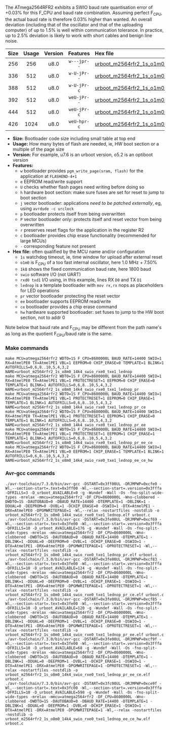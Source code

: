 The ATmega2564RFR2 exhibits a SWIO baud rate quantisation error of +0.03% for this F_CPU and baud rate combination. Assuming perfect F<sub>CPU</sub>, the actual baud rate is therefore 0.03% higher than wanted. An overall deviation (including that of the oscillator and that of the uploading computer) of up to 1.5% is well within communication tolerance. In practice, up to 2.5% deviation is likely to work with short cables and benign line noise.

|Size|Usage|Version|Features|Hex file|
|:-:|:-:|:-:|:-:|:--|
|256|256|u8.0|`w---jpr--`|[urboot_m2564rfr2_1s_o1m0_1k8_swio_rxe0_txe1_lednop.hex](https://raw.githubusercontent.com/stefanrueger/urboot.hex/main/mcus/atmega2564rfr2/watchdog_1_s/internal_oscillator_o%2B7.50%25/%2B1m000000_hz/%2B%2B%2B1k8_baud/uart0_rxe0_txe1/lednop/urboot_m2564rfr2_1s_o1m0_1k8_swio_rxe0_txe1_lednop.hex)|
|336|512|u8.0|`w-U-jPr--`|[urboot_m2564rfr2_1s_o1m0_1k8_swio_rxe0_txe1_lednop_pr.hex](https://raw.githubusercontent.com/stefanrueger/urboot.hex/main/mcus/atmega2564rfr2/watchdog_1_s/internal_oscillator_o%2B7.50%25/%2B1m000000_hz/%2B%2B%2B1k8_baud/uart0_rxe0_txe1/lednop/urboot_m2564rfr2_1s_o1m0_1k8_swio_rxe0_txe1_lednop_pr.hex)|
|388|512|u8.0|`w-U-jPr-c`|[urboot_m2564rfr2_1s_o1m0_1k8_swio_rxe0_txe1_lednop_pr_ce.hex](https://raw.githubusercontent.com/stefanrueger/urboot.hex/main/mcus/atmega2564rfr2/watchdog_1_s/internal_oscillator_o%2B7.50%25/%2B1m000000_hz/%2B%2B%2B1k8_baud/uart0_rxe0_txe1/lednop/urboot_m2564rfr2_1s_o1m0_1k8_swio_rxe0_txe1_lednop_pr_ce.hex)|
|392|512|u8.0|`weU-jPr--`|[urboot_m2564rfr2_1s_o1m0_1k8_swio_rxe0_txe1_lednop_pr_ee.hex](https://raw.githubusercontent.com/stefanrueger/urboot.hex/main/mcus/atmega2564rfr2/watchdog_1_s/internal_oscillator_o%2B7.50%25/%2B1m000000_hz/%2B%2B%2B1k8_baud/uart0_rxe0_txe1/lednop/urboot_m2564rfr2_1s_o1m0_1k8_swio_rxe0_txe1_lednop_pr_ee.hex)|
|444|512|u8.0|`weU-jPr-c`|[urboot_m2564rfr2_1s_o1m0_1k8_swio_rxe0_txe1_lednop_pr_ee_ce.hex](https://raw.githubusercontent.com/stefanrueger/urboot.hex/main/mcus/atmega2564rfr2/watchdog_1_s/internal_oscillator_o%2B7.50%25/%2B1m000000_hz/%2B%2B%2B1k8_baud/uart0_rxe0_txe1/lednop/urboot_m2564rfr2_1s_o1m0_1k8_swio_rxe0_txe1_lednop_pr_ee_ce.hex)|
|426|1024|u8.0|`weU-hpr-c`|[urboot_m2564rfr2_1s_o1m0_1k8_swio_rxe0_txe1_lednop_ee_ce_hw.hex](https://raw.githubusercontent.com/stefanrueger/urboot.hex/main/mcus/atmega2564rfr2/watchdog_1_s/internal_oscillator_o%2B7.50%25/%2B1m000000_hz/%2B%2B%2B1k8_baud/uart0_rxe0_txe1/lednop/urboot_m2564rfr2_1s_o1m0_1k8_swio_rxe0_txe1_lednop_ee_ce_hw.hex)|

- **Size:** Bootloader code size including small table at top end
- **Usage:** How many bytes of flash are needed, ie, HW boot section or a multiple of the page size
- **Version:** For example, u7.6 is an urboot version, o5.2 is an optiboot version
- **Features:**
  + `w` bootloader provides `pgm_write_page(sram, flash)` for the application at `FLASHEND-4+1`
  + `e` EEPROM read/write support
  + `U` checks whether flash pages need writing before doing so
  + `h` hardware boot section: make sure fuses are set for reset to jump to boot section
  + `j` vector bootloader: applications *need to be patched externally*, eg, using `avrdude -c urclock`
  + `p` bootloader protects itself from being overwritten
  + `P` vector bootloader only: protects itself and reset vector from being overwritten
  + `r` preserves reset flags for the application in the register R2
  + `c` bootloader provides chip erase functionality (recommended for large MCUs)
  + `-` corresponding feature not present
- **Hex file:** often qualified by the MCU name and/or configuration
  + `1s` watchdog timeout, ie, time window for upload after external reset
  + `o1m0` is F<sub>CPU</sub> of a too fast internal oscillator, here 1.0 MHz + 7.50%
  + `1k8` shows the fixed communication baud rate, here 1800 baud
  + `swio` software I/O (not UART)
  + `rxd0 txd1` I/O using, in this example, lines RX `D0` and TX `D1`
  + `lednop` is a template bootloader with `mov rx,rx` nops as placeholders for LED operations
  + `pr` vector bootloader protecting the reset vector
  + `ee` bootloader supports EEPROM read/write
  + `ce` bootloader provides a chip erase command
  + `hw` hardware supported bootloader: set fuses to jump to the HW boot section, not to addr 0


Note below that baud rate and F<sub>CPU</sub> may be different from the path name's as long as the quotient F<sub>CPU</sub>/baud rate is the same.

### Make commands
```
make MCU=atmega2564rfr2 WDTO=1S F_CPU=8600000L BAUD_RATE=14400 SWIO=1 RX=AtmelPE0 TX=AtmelPE1 VBL=1 EEPROM=0 CHIP_ERASE=0 TEMPLATE=1 BLINK=1 AUTOFRILLS=0,6,8..10,5,4,3,2 NAME=urboot_m2564rfr2_1s_o8m0_14k4_swio_rxe0_txe1_lednop
make MCU=atmega2564rfr2 WDTO=1S F_CPU=8600000L BAUD_RATE=14400 SWIO=1 RX=AtmelPE0 TX=AtmelPE1 VBL=1 PROTECTRESET=1 EEPROM=0 CHIP_ERASE=0 TEMPLATE=1 BLINK=1 AUTOFRILLS=0,6,8..10,5,4,3,2 NAME=urboot_m2564rfr2_1s_o8m0_14k4_swio_rxe0_txe1_lednop_pr
make MCU=atmega2564rfr2 WDTO=1S F_CPU=8600000L BAUD_RATE=14400 SWIO=1 RX=AtmelPE0 TX=AtmelPE1 VBL=1 PROTECTRESET=1 EEPROM=0 CHIP_ERASE=1 TEMPLATE=1 BLINK=1 AUTOFRILLS=0,6,8..10,5,4,3,2 NAME=urboot_m2564rfr2_1s_o8m0_14k4_swio_rxe0_txe1_lednop_pr_ce
make MCU=atmega2564rfr2 WDTO=1S F_CPU=8600000L BAUD_RATE=14400 SWIO=1 RX=AtmelPE0 TX=AtmelPE1 VBL=1 PROTECTRESET=1 EEPROM=1 CHIP_ERASE=0 TEMPLATE=1 BLINK=1 AUTOFRILLS=0,6,8..10,5,4,3,2 NAME=urboot_m2564rfr2_1s_o8m0_14k4_swio_rxe0_txe1_lednop_pr_ee
make MCU=atmega2564rfr2 WDTO=1S F_CPU=8600000L BAUD_RATE=14400 SWIO=1 RX=AtmelPE0 TX=AtmelPE1 VBL=1 PROTECTRESET=1 EEPROM=1 CHIP_ERASE=1 TEMPLATE=1 BLINK=1 AUTOFRILLS=0,6,8..10,5,4,3,2 NAME=urboot_m2564rfr2_1s_o8m0_14k4_swio_rxe0_txe1_lednop_pr_ee_ce
make MCU=atmega2564rfr2 WDTO=1S F_CPU=8600000L BAUD_RATE=14400 SWIO=1 RX=AtmelPE0 TX=AtmelPE1 VBL=0 EEPROM=1 CHIP_ERASE=1 TEMPLATE=1 BLINK=1 AUTOFRILLS=0,6,8..10,5,4,3,2 NAME=urboot_m2564rfr2_1s_o8m0_14k4_swio_rxe0_txe1_lednop_ee_ce_hw
```

### Avr-gcc commands
```
./avr-toolchain/7.3.0/bin/avr-gcc -DSTART=0x3ff00UL -DRJMPWP=0xcfe0 -Wl,--section-start=.text=0x3ff00 -Wl,--section-start=.version=0x3fffa -DFRILLS=3 -D_urboot_AVAILABLE=0 -g -Wundef -Wall -Os -fno-split-wide-types -mrelax -mmcu=atmega2564rfr2 -DF_CPU=8600000L -Wno-clobbered -DWDTO=1S -DAUTOBAUD=0 -DBAUD_RATE=14400 -DTEMPLATE=1 -DBLINK=1 -DDUAL=0 -DEEPROM=0 -DVBL=1 -DCHIP_ERASE=0 -DSWIO=1 -DTX=AtmelPE1 -DRX=AtmelPE0 -DPGMWRITEPAGE=1 -Wl,--relax -nostartfiles -nostdlib -o urboot_m2564rfr2_1s_o8m0_14k4_swio_rxe0_txe1_lednop.elf urboot.c
./avr-toolchain/7.3.0/bin/avr-gcc -DSTART=0x3fe00UL -DRJMPWP=0xcf69 -Wl,--section-start=.text=0x3fe00 -Wl,--section-start=.version=0x3fffa -DFRILLS=10 -D_urboot_AVAILABLE=176 -g -Wundef -Wall -Os -fno-split-wide-types -mrelax -mmcu=atmega2564rfr2 -DF_CPU=8600000L -Wno-clobbered -DWDTO=1S -DAUTOBAUD=0 -DBAUD_RATE=14400 -DTEMPLATE=1 -DBLINK=1 -DDUAL=0 -DEEPROM=0 -DVBL=1 -DCHIP_ERASE=0 -DSWIO=1 -DTX=AtmelPE1 -DRX=AtmelPE0 -DPGMWRITEPAGE=1 -DPROTECTRESET=1 -Wl,--relax -nostartfiles -nostdlib -o urboot_m2564rfr2_1s_o8m0_14k4_swio_rxe0_txe1_lednop_pr.elf urboot.c
./avr-toolchain/7.3.0/bin/avr-gcc -DSTART=0x3fe00UL -DRJMPWP=0xcf83 -Wl,--section-start=.text=0x3fe00 -Wl,--section-start=.version=0x3fffa -DFRILLS=10 -D_urboot_AVAILABLE=124 -g -Wundef -Wall -Os -fno-split-wide-types -mrelax -mmcu=atmega2564rfr2 -DF_CPU=8600000L -Wno-clobbered -DWDTO=1S -DAUTOBAUD=0 -DBAUD_RATE=14400 -DTEMPLATE=1 -DBLINK=1 -DDUAL=0 -DEEPROM=0 -DVBL=1 -DCHIP_ERASE=1 -DSWIO=1 -DTX=AtmelPE1 -DRX=AtmelPE0 -DPGMWRITEPAGE=1 -DPROTECTRESET=1 -Wl,--relax -nostartfiles -nostdlib -o urboot_m2564rfr2_1s_o8m0_14k4_swio_rxe0_txe1_lednop_pr_ce.elf urboot.c
./avr-toolchain/7.3.0/bin/avr-gcc -DSTART=0x3fe00UL -DRJMPWP=0xcf85 -Wl,--section-start=.text=0x3fe00 -Wl,--section-start=.version=0x3fffa -DFRILLS=10 -D_urboot_AVAILABLE=120 -g -Wundef -Wall -Os -fno-split-wide-types -mrelax -mmcu=atmega2564rfr2 -DF_CPU=8600000L -Wno-clobbered -DWDTO=1S -DAUTOBAUD=0 -DBAUD_RATE=14400 -DTEMPLATE=1 -DBLINK=1 -DDUAL=0 -DEEPROM=1 -DVBL=1 -DCHIP_ERASE=0 -DSWIO=1 -DTX=AtmelPE1 -DRX=AtmelPE0 -DPGMWRITEPAGE=1 -DPROTECTRESET=1 -Wl,--relax -nostartfiles -nostdlib -o urboot_m2564rfr2_1s_o8m0_14k4_swio_rxe0_txe1_lednop_pr_ee.elf urboot.c
./avr-toolchain/7.3.0/bin/avr-gcc -DSTART=0x3fe00UL -DRJMPWP=0xcf9f -Wl,--section-start=.text=0x3fe00 -Wl,--section-start=.version=0x3fffa -DFRILLS=10 -D_urboot_AVAILABLE=68 -g -Wundef -Wall -Os -fno-split-wide-types -mrelax -mmcu=atmega2564rfr2 -DF_CPU=8600000L -Wno-clobbered -DWDTO=1S -DAUTOBAUD=0 -DBAUD_RATE=14400 -DTEMPLATE=1 -DBLINK=1 -DDUAL=0 -DEEPROM=1 -DVBL=1 -DCHIP_ERASE=1 -DSWIO=1 -DTX=AtmelPE1 -DRX=AtmelPE0 -DPGMWRITEPAGE=1 -DPROTECTRESET=1 -Wl,--relax -nostartfiles -nostdlib -o urboot_m2564rfr2_1s_o8m0_14k4_swio_rxe0_txe1_lednop_pr_ee_ce.elf urboot.c
./avr-toolchain/7.3.0/bin/avr-gcc -DSTART=0x3fc00UL -DRJMPWP=0xce9f -Wl,--section-start=.text=0x3fc00 -Wl,--section-start=.version=0x3fffa -DFRILLS=10 -D_urboot_AVAILABLE=598 -g -Wundef -Wall -Os -fno-split-wide-types -mrelax -mmcu=atmega2564rfr2 -DF_CPU=8600000L -Wno-clobbered -DWDTO=1S -DAUTOBAUD=0 -DBAUD_RATE=14400 -DTEMPLATE=1 -DBLINK=1 -DDUAL=0 -DEEPROM=1 -DVBL=0 -DCHIP_ERASE=1 -DSWIO=1 -DTX=AtmelPE1 -DRX=AtmelPE0 -DPGMWRITEPAGE=1 -Wl,--relax -nostartfiles -nostdlib -o urboot_m2564rfr2_1s_o8m0_14k4_swio_rxe0_txe1_lednop_ee_ce_hw.elf urboot.c
```

